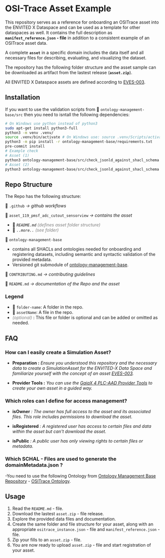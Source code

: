 # OSI-Trace Asset Example

This repository serves as a reference for onboarding an OSITrace asset into the ENVITED X Dataspace and can be used as a template for other dataspaces as well. It contains the full description as **`manifest_reference.json` - file** in addition to a consistent example of an OSITrace asset data.

A complete **`asset`** in a specific domain includes the data itself and all necessary files for describing, evaluating, and visualizing the dataset.

The repository has the following folder structure and the asset sample can be downloaded as artifact from the lastest release (**`asset.zip`**).

All ENVITED X Dataspace assets are defined according to [EVES-003](https://ascs-ev.github.io/EVES/EVES-003/eves-003.html).

## Installation

If you want to use the validation scripts from 📁 `ontology-management-base/src` then you need to isntall the following dependencies:

```bash
# On Windows use python instead of python3
sudo apt-get install python3-full
python3 -m venv .venv/
source .venv/bin/activate # On Windows use: source .venv/Scripts/activate
python3 -m pip install -r ontology-management-base/requirements.txt
pre-commit install
# Example check
# Asset (1)
python3 ontology-management-base/src/check_jsonld_against_shacl_schema.py asset_119_pmsf_adc_cutout_sensorview/manifest_reference.json asset_119_pmsf_adc_cutout_sensorview/metadata/ositrace_instance.json
# Asset (2)
python3 ontology-management-base/src/check_jsonld_against_shacl_schema.py asset_119_pmsf_adc_cutout_sensordata/manifest_reference.json asset_119_pmsf_adc_cutout_sensordata/metadata/ositrace_instance.json
```

## Repo Structure

The Repo has the following structure:

📁 `.github` *-> github workflows*

📁 `asset_119_pmsf_adc_cutout_sensorview` *-> contains the asset*

- 📄 *`README.md`* <i style="color:gray;">(defines asset folder structure)</i>
- 📄 *`..more..`* <i style="color:gray;">(see folder)</i>

📁 `ontology-management-base`

- contains all SHACLs and ontologies needed for onboarding and registering datasets, including semantic and syntactic validation of the provided metadata.
- Versioned git submodule of [ontology-management-base](https://github.com/GAIA-X4PLC-AAD/ontology-management-base).

📄 `CONTRIBUTING.md` *-> contributing guidelines*

📄 `README.md` *-> documentation of the Repo and the asset*

### Legend

- 📁 `folder-name`: A folder in the repo.
- 📄 `assetName`: A file in the repo.
- <i style="color:gray;">(optional)</i> : This file or folder is optional and can be added or omitted as needed.

## FAQ

### How can I easily create a Simulation Asset?

- **Preparation :** *Ensure you understood this repository and the necessary data to create a SimulationAsset for the ENVITED-X Data Space and familiarize yourself with the concept of an asset [EVES-003](https://ascs-ev.github.io/EVES/EVES-003/eves-003.html).*

- **Provider Tools :** *You can use the [GaiaX 4 PLC-AAD Provider Tools](https://github.com/GAIA-X4PLC-AAD/provider-tools) to create your own asset in a guided way.*

### Which roles can I define for access management?

- **isOwner** *: The owner has full access to the asset and its associated files. This role includes permissions to download the asset.*

- **isRegistered** *: A registered user has access to certain files and data within the asset but can't download the asset.*

- **isPublic** *: A public user has only viewing rights to certain files or metadata.*

### Which SCHAL - Files are used to generate the domainMetadata.json ?

-You need to use the following Ontology from [Ontology Management Base Repository](https://github.com/GAIA-X4PLC-AAD/ontology-management-base) - [OSITrace Ontology](https://github.com/GAIA-X4PLC-AAD/ontology-management-base/blob/main/ositrace/ositrace_ontology.ttl).

## Usage

  1. Read the `README.md` - file.
  2. Download the lastest `asset.zip` - file release.
  3. Explore the provided data files and documentation.
  4. Create the same folder and file structure for your asset, along with an appropriate `ositrace_instance.json` - file and `manifest_reference.json` - file.
  5. Zip your fills to an `asset.zip` - file.
  6. You are now ready to upload `asset.zip` - file and start registration of your asset.
